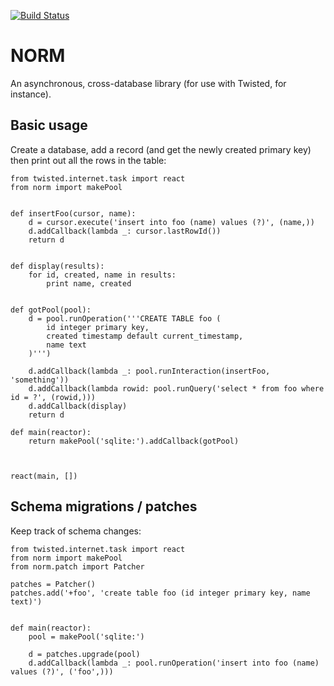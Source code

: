 [![Build Status](https://secure.travis-ci.org/iffy/norm.png?branch=master)](http://travis-ci.org/iffy/norm)

# NORM #

An asynchronous, cross-database library (for use with Twisted, for instance).


## Basic usage ##

Create a database, add a record (and get the newly created primary key) then
print out all the rows in the table:

<!--- test:example1 -->

    from twisted.internet.task import react
    from norm import makePool
    

    def insertFoo(cursor, name):
        d = cursor.execute('insert into foo (name) values (?)', (name,))
        d.addCallback(lambda _: cursor.lastRowId())
        return d
    

    def display(results):
        for id, created, name in results:
            print name, created
    

    def gotPool(pool):
        d = pool.runOperation('''CREATE TABLE foo (
            id integer primary key,
            created timestamp default current_timestamp,
            name text
        )''')
    
        d.addCallback(lambda _: pool.runInteraction(insertFoo, 'something'))
        d.addCallback(lambda rowid: pool.runQuery('select * from foo where id = ?', (rowid,)))
        d.addCallback(display)
        return d

    def main(reactor):
        return makePool('sqlite:').addCallback(gotPool)
        
        
    
    react(main, [])

<!--- end -->


## Schema migrations / patches ##

Keep track of schema changes:


<!--- test:example2 -->

    from twisted.internet.task import react
    from norm import makePool
    from norm.patch import Patcher

    patches = Patcher()
    patches.add('+foo', 'create table foo (id integer primary key, name text)')


    def main(reactor):
        pool = makePool('sqlite:')

        d = patches.upgrade(pool)
        d.addCallback(lambda _: pool.runOperation('insert into foo (name) values (?)', ('foo',)))

<!--- end -->
    